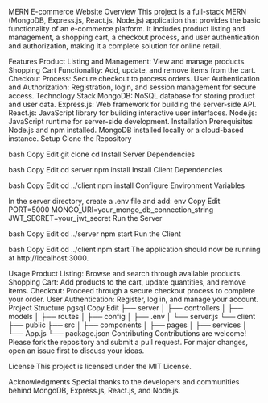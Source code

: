 MERN E-commerce Website
Overview
This project is a full-stack MERN (MongoDB, Express.js, React.js, Node.js) application that provides the basic functionality of an e-commerce platform. It includes product listing and management, a shopping cart, a checkout process, and user authentication and authorization, making it a complete solution for online retail.

Features
Product Listing and Management: View and manage products.
Shopping Cart Functionality: Add, update, and remove items from the cart.
Checkout Process: Secure checkout to process orders.
User Authentication and Authorization: Registration, login, and session management for secure access.
Technology Stack
MongoDB: NoSQL database for storing product and user data.
Express.js: Web framework for building the server-side API.
React.js: JavaScript library for building interactive user interfaces.
Node.js: JavaScript runtime for server-side development.
Installation
Prerequisites
Node.js and npm installed.
MongoDB installed locally or a cloud-based instance.
Setup
Clone the Repository

bash
Copy
Edit
git clone <repository-url>
cd <repository-directory>
Install Server Dependencies

bash
Copy
Edit
cd server
npm install
Install Client Dependencies

bash
Copy
Edit
cd ../client
npm install
Configure Environment Variables

In the server directory, create a .env file and add:
env
Copy
Edit
PORT=5000
MONGO_URI=your_mongo_db_connection_string
JWT_SECRET=your_jwt_secret
Run the Server

bash
Copy
Edit
cd ../server
npm start
Run the Client

bash
Copy
Edit
cd ../client
npm start
The application should now be running at http://localhost:3000.

Usage
Product Listing: Browse and search through available products.
Shopping Cart: Add products to the cart, update quantities, and remove items.
Checkout: Proceed through a secure checkout process to complete your order.
User Authentication: Register, log in, and manage your account.
Project Structure
pgsql
Copy
Edit
├── server
│   ├── controllers
│   ├── models
│   ├── routes
│   ├── config
│   ├── .env
│   └── server.js
└── client
    ├── public
    ├── src
    │   ├── components
    │   ├── pages
    │   ├── services
    │   └── App.js
    └── package.json
Contributing
Contributions are welcome! Please fork the repository and submit a pull request. For major changes, open an issue first to discuss your ideas.

License
This project is licensed under the MIT License.

Acknowledgments
Special thanks to the developers and communities behind MongoDB, Express.js, React.js, and Node.js.









